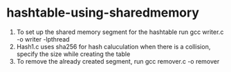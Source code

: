 # hashtable-using-sharedmemory

1) To set up the shared memory segment for the hashtable run gcc writer.c -o writer -lpthread
2) Hash1.c uses sha256 for hash caluculation when there is a collision, specify the size while creating the table
3) To remove the already created segment, run gcc remover.c -o remover
